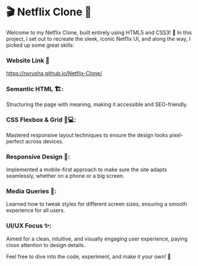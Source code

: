 # 🎬 Netflix Clone 🎨

Welcome to my Netflix Clone, built entirely using HTML5 and CSS3! 🚀 In this project, I set out to recreate the sleek, iconic Netflix UI, and along the way, I picked up some great skills:
### Website Link 🔗
https://nvrusha.github.io/Netflix-Clone/

### Semantic HTML 🏗️:
Structuring the page with meaning, making it accessible and SEO-friendly.

### CSS Flexbox & Grid 📱💻:
Mastered responsive layout techniques to ensure the design looks pixel-perfect across devices.

### Responsive Design 🔄: 
Implemented a mobile-first approach to make sure the site adapts seamlessly, whether on a phone or a big screen.

### Media Queries 🔧: 
Learned how to tweak styles for different screen sizes, ensuring a smooth experience for all users.

### UI/UX Focus ✨: 
Aimed for a clean, intuitive, and visually engaging user experience, paying close attention to design details.

Feel free to dive into the code, experiment, and make it your own! 🌟

